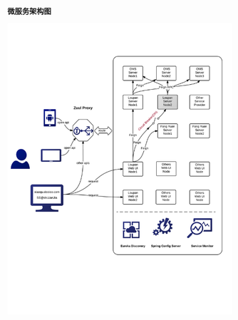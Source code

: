 ### 微服务架构图

 <img src="https://raw.githubusercontent.com/bookdao/books/master/springcloud-for-sh-lianjia-se/parts/chapter1/images/microservice-arch-new.png" alt="微服务架构图"/>
